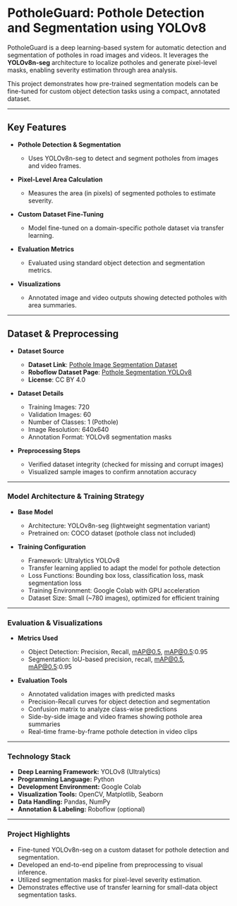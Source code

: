 # **PotholeGuard: Pothole Detection and Segmentation using YOLOv8**

PotholeGuard is a deep learning-based system for automatic detection and segmentation of potholes in road images and videos. It leverages the **YOLOv8n-seg** architecture to localize potholes and generate pixel-level masks, enabling severity estimation through area analysis.

This project demonstrates how pre-trained segmentation models can be fine-tuned for custom object detection tasks using a compact, annotated dataset.

---

## **Key Features**

- **Pothole Detection & Segmentation**
  - Uses YOLOv8n-seg to detect and segment potholes from images and video frames.

- **Pixel-Level Area Calculation**
  - Measures the area (in pixels) of segmented potholes to estimate severity.

- **Custom Dataset Fine-Tuning**
  - Model fine-tuned on a domain-specific pothole dataset via transfer learning.

- **Evaluation Metrics**
  - Evaluated using standard object detection and segmentation metrics.

- **Visualizations**
  - Annotated image and video outputs showing detected potholes with area summaries.

---

## **Dataset & Preprocessing**

- **Dataset Source**
  - **Dataset Link**: [Pothole Image Segmentation Dataset](https://www.kaggle.com/datasets/farzadnekouei/pothole-image-segmentation-dataset)
  - **Roboflow Dataset Page**: [Pothole Segmentation YOLOv8](https://universe.roboflow.com/farzad/pothole_segmentation_yolov8/dataset/1)
  - **License**: CC BY 4.0

- **Dataset Details**
  - Training Images: 720
  - Validation Images: 60
  - Number of Classes: 1 (Pothole)
  - Image Resolution: 640x640
  - Annotation Format: YOLOv8 segmentation masks

- **Preprocessing Steps**
  - Verified dataset integrity (checked for missing and corrupt images)
  - Visualized sample images to confirm annotation accuracy

---

### **Model Architecture & Training Strategy**

- **Base Model**
  - Architecture: YOLOv8n-seg (lightweight segmentation variant)
  - Pretrained on: COCO dataset (pothole class not included)

- **Training Configuration**
  - Framework: Ultralytics YOLOv8
  - Transfer learning applied to adapt the model for pothole detection
  - Loss Functions: Bounding box loss, classification loss, mask segmentation loss
  - Training Environment: Google Colab with GPU acceleration
  - Dataset Size: Small (~780 images), optimized for efficient training

---

### **Evaluation & Visualizations**

- **Metrics Used**
  - Object Detection: Precision, Recall, mAP@0.5, mAP@0.5:0.95
  - Segmentation: IoU-based precision, recall, mAP@0.5, mAP@0.5:0.95

- **Evaluation Tools**
  - Annotated validation images with predicted masks
  - Precision-Recall curves for object detection and segmentation
  - Confusion matrix to analyze class-wise predictions
  - Side-by-side image and video frames showing pothole area summaries
  - Real-time frame-by-frame pothole detection in video clips

---

### **Technology Stack**

- **Deep Learning Framework:** YOLOv8 (Ultralytics)
- **Programming Language:** Python
- **Development Environment:** Google Colab
- **Visualization Tools:** OpenCV, Matplotlib, Seaborn
- **Data Handling:** Pandas, NumPy
- **Annotation & Labeling:** Roboflow (optional)

---

### **Project Highlights**

- Fine-tuned YOLOv8n-seg on a custom dataset for pothole detection and segmentation.
- Developed an end-to-end pipeline from preprocessing to visual inference.
- Utilized segmentation masks for pixel-level severity estimation.
- Demonstrates effective use of transfer learning for small-data object segmentation tasks.
